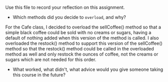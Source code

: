Use this file to record your reflection on this assignment.

- Which methods did you decide to `overload`, and why?

For the Cafe class, I decided to overload the sellCoffee() method so that a simple black coffee could be sold with no creams or sugars, having a default of nothing added when this version of the method is called.
I also overloaded the restock() method to support this version of the sellCoffee() method so that the restock() method could be called in the overloaded method as well and only restock the ounces of coffee, not the creams or sugars which are not needed for this order.

- What worked, what didn't, what advice would you give someone taking this course in the future?
